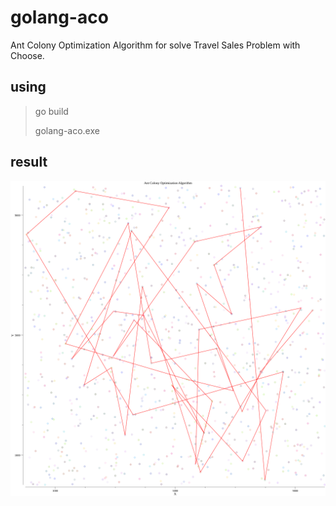 # golang-aco 

Ant Colony Optimization Algorithm for solve Travel Sales Problem with Choose.

## using

> go build
>
> golang-aco.exe

## result

![result](points.png)